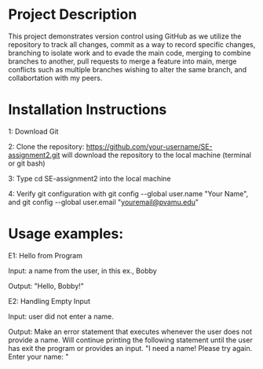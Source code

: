 # Project Description
This project demonstrates version control using GitHub as we utilize the repository to track all changes, commit as a way to record specific changes, branching to isolate work and to evade the main code, merging to combine branches to another, pull requests to merge a feature into main, merge conflicts such as multiple branches wishing to alter the same branch, and collabortation with my peers.

# Installation Instructions
1: Download Git

2: Clone the repository: https://github.com/your-username/SE-assignment2.git will download the repository to the local machine (terminal or git bash)

3: Type cd SE-assignment2 into the local machine

4: Verify git configuration with git config --global user.name "Your Name", and git config --global user.email "youremail@pvamu.edu"

# Usage examples:
E1: Hello from Program

Input: a name from the user, in this ex., Bobby

Output: "Hello, Bobby!"


E2: Handling Empty Input

Input: user did not enter a name.

Output: Make an error statement that executes whenever the user does not provide a name. Will continue printing the following statement until the user has exit the program or provides an input. "I need a name! Please try again. Enter your name: "
